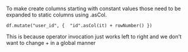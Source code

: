 

To make create columns starting with constant values those need to be expanded to static  columns using .asCol.
```
df.mutate("user_id", {  "id".asCol(it) + rowNumber() })

```
This is because operator invocation just works left to right and we don't want to change + in a global manner
